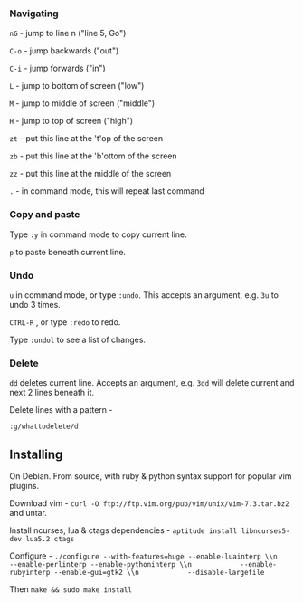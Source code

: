 ### Navigating

`nG` - jump to line n ("line 5, Go")

`C-o` - jump backwards ("out")

`C-i` - jump forwards ("in")

`L` - jump to bottom of screen ("low")

`M` - jump to middle of screen ("middle")

`H` - jump to top of screen ("high")

`zt` - put this line at the 't'op of the screen

`zb` - put this line at the 'b'ottom of the screen

`zz` - put this line at the middle of the screen

`.` - in command mode, this will repeat last command

### Copy and paste

Type `:y` in command mode to copy current line.

`p` to paste beneath current line.

### Undo

`u` in command mode, or type `:undo`. This accepts an argument, e.g. `3u` to undo 3 times.

`CTRL-R` , or type `:redo` to redo.

Type `:undol` to see a list of changes.

### Delete

`dd` deletes current line. Accepts an argument, e.g. `3dd` will delete current and next 2 lines beneath it.

Delete lines with a pattern -

`:g/whattodelete/d`

## Installing

On Debian. From source, with ruby & python syntax support for popular vim plugins.

Download vim - `curl -O ftp://ftp.vim.org/pub/vim/unix/vim-7.3.tar.bz2` and untar.

Install ncurses, lua & ctags dependencies - `aptitude install libncurses5-dev lua5.2 ctags`

Configure - `./configure --with-features=huge --enable-luainterp \\n            --enable-perlinterp --enable-pythoninterp \\n            --enable-rubyinterp --enable-gui=gtk2 \\n            --disable-largefile`

Then `make && sudo make install`
